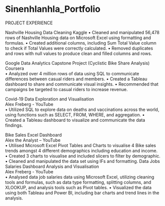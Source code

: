 # Sinenhlanhla_Portfolio
PROJECT EXPERIENCE

Nashville Housing Data Cleaning
Kaggle
  •	Cleaned and manipulated 56,478 rows of Nashville Housing data on Microsoft Excel using formatting and formulas.
  •	Created additional columns, including Sum Total Value column to check if Total Values were correctly calculated.
  •	Removed duplicates and rows with null values to produce clean and filled columns and rows.

Google Data Analytics Capstone Project (Cyclistic Bike Share Analysis)				    	       
Coursera										           		    
  •	Analyzed over 4 million rows of data using SQL to communicate differences between casual riders and members.
  •	Created a Tableau dashboard to share and communicate visual insights.
  •	Recommended that campaigns be targeted to casual riders to increase revenue. 

Covid-19 Data Exploration and Visualisation								      
Alex Freberg - YouTube									           		    
  •	Utilized SQL to explore data on deaths and vaccinations across the world, using functions such as SELECT, FROM, WHERE, and aggregation.
  •	Created a Tableau dashboard to visualize and communicate the data findings.

Bike Sales Excel Dashboard										     
Alex the Analyst – YouTube										   
  •	Utilised Microsoft Excel Pivot Tables and Charts to visualise 4 Bike sales trends amongst 4 different demographics including education and income.
  •	Created 3 charts to visualise and included slicers to filter by demographic.
•	Cleaned and manipulated the data set using IFs and formatting.
Data Jobs Salaries Dashboard Analysis and Visualisation						     	      
Alex Freberg - YouTube									           		    
•	Analysed data job salaries data using Microsoft Excel, utilizing cleaning tools and formulas, such as data type formatting, splitting columns, and XLOOKUP, and analysis tools such as Pivot tables.
•	Visualized the data using both Tableau and Power BI, including bar charts and trend lines in the analysis.
